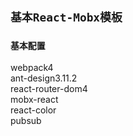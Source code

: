 ## `基本React-Mobx模板`

### `基本配置`

webpack4<br>
ant-design3.11.2<br>
react-router-dom4<br>
mobx-react<br>
react-color<br>
pubsub